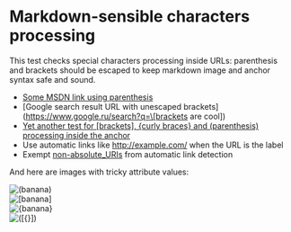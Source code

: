 # Markdown-sensible characters processing

This test checks special characters processing inside URLs: parenthesis and
brackets should be escaped to keep markdown image and anchor syntax safe and
sound.

  * [Some MSDN link using parenthesis](http://msdn.microsoft.com/en-us/library/system.drawing.drawing2d\(v=vs.110\))
  * [Google search result URL with unescaped brackets](https://www.google.ru/search?q=\[brackets are cool\])
  * [Yet another test for [brackets], {curly braces} and (parenthesis) processing inside the anchor](https://www.google.ru/search?q='\[\({}\)\]')
  * Use automatic links like <http://example.com/> when the URL is the label
  * Exempt [non-absolute_URIs](non-absolute_URIs) from automatic link detection

And here are images with tricky attribute values:

![\(banana\)](http://placehold.it/350x150#\(banana\))  
![\[banana\]](http://placehold.it/350x150#\[banana\])  
![{banana}](http://placehold.it/350x150#{banana})  
![\(\[{}\]\)](http://placehold.it/350x150#\(\[{}\]\))

